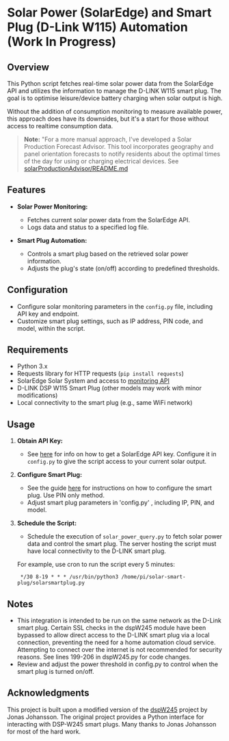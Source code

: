 # Solar Power (SolarEdge) and Smart Plug (D-Link W115) Automation (Work In Progress)

## Overview

This Python script fetches real-time solar power data from the SolarEdge API and utilizes the information to manage the D-LINK W115 smart plug. The goal is to optimise leisure/device battery charging when solar output is high. 

Without the addition of consumption monitoring to measure available power, this approach does have its downsides, but it's a start for those without access to realtime consumption data.

> **Note:**
> "For a more manual approach, I've developed a Solar Production Forecast Advisor. This tool incorporates geography and panel orientation forecasts to notify residents about the optimal times of the day for using or charging electrical devices. See [solarProductionAdvisor/README.md](solarProductionAdvisor/README.md)

## Features

- **Solar Power Monitoring:**
  - Fetches current solar power data from the SolarEdge API.
  - Logs data and status to a specified log file.

- **Smart Plug Automation:**
  - Controls a smart plug based on the retrieved solar power information.
  - Adjusts the plug's state (on/off) according to predefined thresholds.

## Configuration

- Configure solar monitoring parameters in the `config.py` file, including API key and endpoint.
- Customize smart plug settings, such as IP address, PIN code, and model, within the script.

## Requirements

- Python 3.x
- Requests library for HTTP requests (`pip install requests`)
- SolarEdge Solar System and access to [monitoring API](https://developers.solaredge.com/docs/monitoring/e9nwvc91l1jf5-getting-started-with-monitoring-api)
- D-LINK DSP W115 Smart Plug (other models may work with minor modifications)
- Local connectivity to the smart plug (e.g., same WiFi network)

## Usage

1. **Obtain API Key:**
   - See [here](https://www.suntribetrading.com/how-to/get-solaredge-api-siteid-and-key) for info on how to get a SolarEdge API key. Configure it in `config.py` to give the script access to your current solar output.

2. **Configure Smart Plug:**
   - See the guide [here](https://github.com/jonassjoh/dspW245) for instructions on how to configure the smart plug. Use PIN only method.
   - Adjust smart plug parameters in 'config.py' , including IP, PIN, and model.

3. **Schedule the Script:**
   - Schedule the execution of `solar_power_query.py` to fetch solar power data and control the smart plug. The server hosting the script must have local connectivity to the D-LINK smart plug.

   For example, use cron to run the script every 5 minutes:
   ```
    */30 8-19 * * * /usr/bin/python3 /home/pi/solar-smart-plug/solarsmartplug.py
   ```

## Notes

- This integration is intended to be run on the same network as the D-Link smart plug. Certain SSL checks in the dspW245 module have been bypassed to allow direct access to the D-LINK smart plug via a local connection, preventing the need for a home automation cloud service. Attempting to connect over the internet is not recommended for security reasons. See lines 199-206 in dspW245.py for code changes.
- Review and adjust the power threshold in config.py to control when the smart plug is turned on/off.


## Acknowledgments

This project is built upon a modified version of the [dspW245](https://github.com/jonassjoh/dspW245) project by Jonas Johansson. The original project provides a Python interface for interacting with DSP-W245 smart plugs. Many thanks to Jonas Johansson for most of the hard work.
